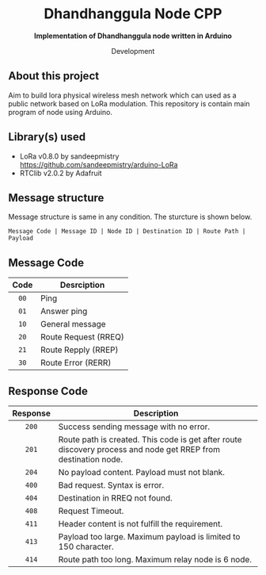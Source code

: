 <!-- Title -->
<span align = "center">

# Dhandhanggula Node CPP
  <b>Implementation of Dhandhanggula node written in Arduino</b>

Development

</span>
<!-- End of Title -->

## About this project
Aim to build lora physical wireless mesh network which can used as a public network based on LoRa modulation. This repository is contain main program of node using Arduino.

## Library(s) used
- LoRa v0.8.0 by sandeepmistry https://github.com/sandeepmistry/arduino-LoRa
- RTClib v2.0.2 by Adafruit

## Message structure
Message structure is same in any condition. The sturcture is shown below.

```
Message Code | Message ID | Node ID | Destination ID | Route Path | Payload
```

## Message Code
| Code | Desrciption |
|:---:|---|
|`00`| Ping |
|`01`| Answer ping |
|`10`| General message |
|`20`| Route Request (RREQ) |
|`21`| Route Repply (RREP) |
|`30`| Route Error (RERR) |

## Response Code
| Response | Description |
|:---:|---|
|`200`| Success sending message with no error. |
|`201`| Route path is created. This code is get after route discovery process and node get RREP from destination node.|
|`204`| No payload content. Payload must not blank. |
|`400`| Bad request. Syntax is error. |
|`404`| Destination in RREQ not found. |
|`408`| Request Timeout. |
|`411`| Header content is not fulfill the requirement. |
|`413`| Payload too large. Maximum payload is limited to 150 character. |
|`414`| Route path too long. Maximum relay node is 6 node. |
